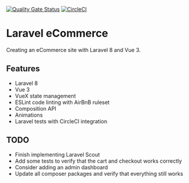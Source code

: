 [![Quality Gate Status](https://sonarcloud.io/api/project_badges/measure?project=w3bdesign_laravel-vue&metric=alert_status)](https://sonarcloud.io/dashboard?id=w3bdesign_laravel-vue)
[![CircleCI](https://circleci.com/gh/w3bdesign/laravel-vue.svg?style=svg)](https://circleci.com/gh/w3bdesign/laravel-vue)

# Laravel eCommerce

 Creating an eCommerce site with Laravel 8 and Vue 3.

 ## Features

 - Laravel 8
 - Vue 3
 - VueX state management
 - ESLint code linting with AirBnB ruleset
 - Composition API
 - Animations 
 - Laravel tests with CircleCI integration

 ## TODO

 - Finish implementing Laravel Scout
 - Add some tests to verify that the cart and checkout works correctly
 - Consider adding an admin dashboard
 - Update all composer packages and verify that everything still works
